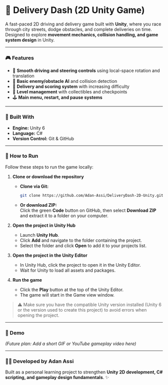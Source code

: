 # 🚗 Delivery Dash (2D Unity Game)

A fast-paced 2D driving and delivery game built with **Unity**, where you race through city streets, dodge obstacles, and complete deliveries on time.  
Designed to explore **movement mechanics, collision handling, and game system design** in Unity.

---

### 🎮 Features
- 🚗 **Smooth driving and steering controls** using local-space rotation and translation
- 🧠 **Basic enemy/obstacle AI** and collision detection
- 🎯 **Delivery and scoring system** with increasing difficulty
- 🧩 **Level management** with collectibles and checkpoints
- 🕹️ **Main menu, restart, and pause systems**
---
### 🧰 Built With
- **Engine:** Unity 6
- **Language:** C#
- **Version Control:** Git & GitHub
---

### 🚀 How to Run

Follow these steps to run the game locally:

1. **Clone or download the repository**
   - **Clone via Git:**  
     ```bash
     git clone https://github.com/Adan-Assi/DeliveryDash-2D-Unity.git
     ```
   - **Or download ZIP:**  
     Click the green **Code** button on GitHub, then select **Download ZIP** and extract it to a folder on your computer.

2. **Open the project in Unity Hub**
   - Launch **Unity Hub**.
   - Click **Add** and navigate to the folder containing the project.
   - Select the folder and click **Open** to add it to your projects list.

3. **Open the project in the Unity Editor**
   - In Unity Hub, click the project to open it in the Unity Editor.
   - Wait for Unity to load all assets and packages.

4. **Run the game**
   - Click the **Play** button at the top of the Unity Editor.
   - The game will start in the Game view window.

> ⚠️ Make sure you have the compatible Unity version installed (Unity 6 or the version used to create this project) to avoid errors when opening the project.

---
### 🎥 Demo
*(Future plan: Add a short GIF or YouTube gameplay video here)*

---

### 👨‍💻 Developed by Adan Assi
Built as a personal learning project to strengthen **Unity 2D development, C# scripting, and gameplay design fundamentals**. ✨
